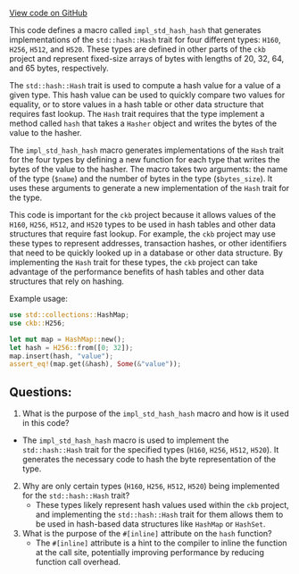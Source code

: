[View code on GitHub](https://github.com/nervosnetwork/ckb/util/fixed-hash/core/src/std_hash.rs)

This code defines a macro called `impl_std_hash_hash` that generates implementations of the `std::hash::Hash` trait for four different types: `H160`, `H256`, `H512`, and `H520`. These types are defined in other parts of the `ckb` project and represent fixed-size arrays of bytes with lengths of 20, 32, 64, and 65 bytes, respectively.

The `std::hash::Hash` trait is used to compute a hash value for a value of a given type. This hash value can be used to quickly compare two values for equality, or to store values in a hash table or other data structure that requires fast lookup. The `Hash` trait requires that the type implement a method called `hash` that takes a `Hasher` object and writes the bytes of the value to the hasher.

The `impl_std_hash_hash` macro generates implementations of the `Hash` trait for the four types by defining a new function for each type that writes the bytes of the value to the hasher. The macro takes two arguments: the name of the type (`$name`) and the number of bytes in the type (`$bytes_size`). It uses these arguments to generate a new implementation of the `Hash` trait for the type.

This code is important for the `ckb` project because it allows values of the `H160`, `H256`, `H512`, and `H520` types to be used in hash tables and other data structures that require fast lookup. For example, the `ckb` project may use these types to represent addresses, transaction hashes, or other identifiers that need to be quickly looked up in a database or other data structure. By implementing the `Hash` trait for these types, the `ckb` project can take advantage of the performance benefits of hash tables and other data structures that rely on hashing. 

Example usage:

```rust
use std::collections::HashMap;
use ckb::H256;

let mut map = HashMap::new();
let hash = H256::from([0; 32]);
map.insert(hash, "value");
assert_eq!(map.get(&hash), Some(&"value"));
```
## Questions: 
 1. What is the purpose of the `impl_std_hash_hash` macro and how is it used in this code?
   - The `impl_std_hash_hash` macro is used to implement the `std::hash::Hash` trait for the specified types (`H160`, `H256`, `H512`, `H520`). It generates the necessary code to hash the byte representation of the type.
2. Why are only certain types (`H160`, `H256`, `H512`, `H520`) being implemented for the `std::hash::Hash` trait?
   - These types likely represent hash values used within the `ckb` project, and implementing the `std::hash::Hash` trait for them allows them to be used in hash-based data structures like `HashMap` or `HashSet`.
3. What is the purpose of the `#[inline]` attribute on the `hash` function?
   - The `#[inline]` attribute is a hint to the compiler to inline the function at the call site, potentially improving performance by reducing function call overhead.